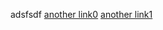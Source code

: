 adsfsdf
[another link0](_posts/2022-09-30-a-post.md)
[another link1](../test-blog/_posts/2022-09-30-a-post.md)
